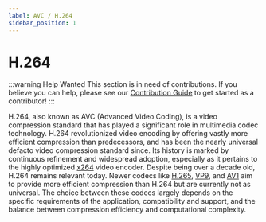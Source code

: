 ```yaml
---
label: AVC / H.264
sidebar_position: 1
---
```


# H.264

:::warning Help Wanted
This section is in need of contributions. If you believe you can help, please see our [Contribution Guide](../contribution-guide.md) to get started as a contributor!
:::

H.264, also known as AVC (Advanced Video Coding), is a video compression standard that has played a significant role in multimedia codec technology. H.264 revolutionized video encoding by offering vastly more efficient compression than predecessors, and has been the nearly universal defacto video compression standard since. Its history is marked by continuous refinement and widespread adoption, especially as it pertains to the highly optimized [x264](../encoders/x264.md) video encoder. Despite being over a decade old, H.264 remains relevant today. Newer codecs like [H.265](../video/HEVC.md), [VP9](../video/VP9.md), and [AV1](../video/AV1.md) aim to provide more efficient compression than H.264 but are currently not as universal. The choice between these codecs largely depends on the specific requirements of the application, compatibility and support, and the balance between compression efficiency and computational complexity.